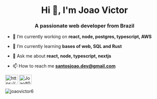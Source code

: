 <h1 align="center">Hi 👋, I'm Joao Victor</h1>
<h3 align="center">A passionate web developer from Brazil</h3>

- 🔭 I’m currently working on **react, node, postgres, typescript, AWS**

- 🌱 I’m currently learning **bases of web, SQL and Rust**

- 💬 Ask me about **react, node, typescript, nextjs**

- 📫 How to reach me **santosjoao.dev@gmail.com**

<p align="left">
<a href="https://linkedin.com/in/https://www.linkedin.com/in/joao-victor-dsc/" target="blank"><img align="center" src="https://raw.githubusercontent.com/rahuldkjain/github-profile-readme-generator/master/src/images/icons/Social/linked-in-alt.svg" alt="https://www.linkedin.com/in/joao-victor-dsc/" height="30" width="40" /></a>
<a href="https://discord.com/invite/joao#0185" target="__blank"><img align="center" src="https://raw.githubusercontent.com/rahuldkjain/github-profile-readme-generator/master/src/images/icons/Social/discord.svg" alt="Joao#0185" height="30" width="40" /></a>
</p>

<p><img align="center" src="https://github-readme-stats.vercel.app/api/top-langs?username=joaovictor6&show_icons=true&locale=en&layout=compact" alt="joaovictor6" /></p>
